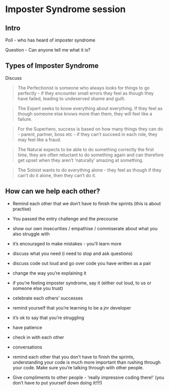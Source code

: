 # Imposter Syndrome session

## Intro

Poll - who has heard of imposter syndrome

Question - Can anyone tell me what it is?

## Types of Imposter Syndrome

Discuss

> The Perfectionist is someone who always looks for things to go perfectly - if they encounter small errors they feel as though they have failed, leading to undeserved shame and guilt.

> The Expert seeks to know everything about everything. If they feel as though someone else knows more than them, they will feel like a failure.

> For the Superhero, success is based on how many things they can do - parent, partner, boss etc - if they can’t succeed in each role, they may feel like a fraud.

> The Natural expects to be able to do something correctly the first time, they are often reluctant to do something again and can therefore get upset when they aren’t ‘naturally’ amazing at something.

> The Soloist wants to do everything alone - they feel as though if they can’t do it alone, then they can’t do it.

## How can we help each other?

- Remind each other that we don’t have to finish the sprints (this is about practise)

- You passed the entry challenge and the precourse

- show our own insecurities / empathise / commiserate about what you also struggle with

- it’s encouraged to make mistakes - you’ll learn more

- discuss what you need (i need to stop and ask questions)

- discuss code out loud and go over code you have written as a pair

- change the way you’re explaining it

- if you’re feeling imposter syndrome, say it (either out loud, to us or someone else you trust)

- celebrate each others’ successes

- remind yourself that you’re learning to be a jnr developer

- it’s ok to say that you’re struggling

- have patience

- check in with each other

- conversations

- remind each other that you don’t have to finish the sprints, understanding your code is much more important than rushing through your code. Make sure you’re talking through with other people.

- Give compliments to other people - ‘really impressive coding there!’ (you don’t have to put yourself down doing it!!!!)
